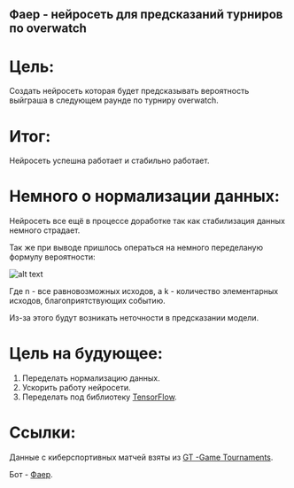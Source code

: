 ## Фаер - нейросеть для предсказаний турниров по overwatch
# Цель:
Создать нейросеть которая будет предсказывать вероятность выйграша в следующем раунде по турниру overwatch.
# Итог:
Нейросеть успешна работает и стабильно работает.
# Немного о нормализации данных:
Нейросеть все ещё в процессе доработке так как стабилизация данных немного страдает.

Так же при выводе пришлось операться на немного переделаную формулу вероятности:

![alt text](https://drive.google.com/file/d/1gT8XP-xsQ3O_2Vd5iSouyEzxkhD7G8WN/view?usp=sharing)

Где n - все равновозможных исходов, а k - количество элементарных исходов, благоприятствующих событию.

Из-за этого будут возникать неточности в предсказании модели.
# Цель на будующее:
1. Переделать нормализацию данных. 
2. Ускорить работу нейросети. 
3. Переделать под библиотеку [TensorFlow](https://www.tensorflow.org/).
# Ссылки: 
Данные с киберспортивных матчей взяты из [GT -Game Tournaments](https://game-tournaments.com/overwatch).

Бот - [Фаер](https://t.me/Fire_Help_Me_bot).
